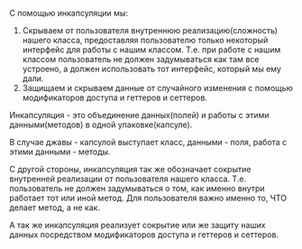 С помощью инкапсуляции мы:
1. Скрываем от пользователя внутреннюю реализацию(сложность) нашего класса, предоставляя пользователю только некоторый интерфейс для работы с нашим классом. Т.е. при работе с нашим классом пользователь не должен задумываться как там все устроено, а должен использовать тот интерфейс, который мы ему дали.
2. Защищаем и скрываем данные от случайного изменения с помощью модификаторов доступа и геттеров и сеттеров.

Инкапсуляция - это объединение данных(полей) и работы с этими данными(методов) в одной упаковке(капсуле).

В случае джавы - капсулой выступает класс, данными - поля, работа с этими данными - методы.

С другой стороны, инкапсуляция так же обозначает сокрытие внутренней реализации от пользователя нашего класса. Т.е. пользователь не должен задумываться о том, как именно внутри работает тот или иной метод. Для пользователя важно именно то, ЧТО делает метод, а не как.

А так же инкапсуляция реализует сокрытие или же защиту наших данных посредством модификаторов доступа и геттеров и сеттеров.
